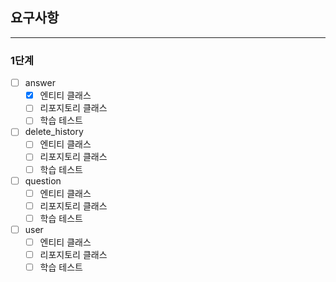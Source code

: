 ## 요구사항
***
### 1단계
- [ ] answer
  - [x] 엔티티 클래스
  - [ ] 리포지토리 클래스
  - [ ] 학습 테스트
- [ ] delete_history
  - [ ] 엔티티 클래스
  - [ ] 리포지토리 클래스
  - [ ] 학습 테스트
- [ ] question
  - [ ] 엔티티 클래스
  - [ ] 리포지토리 클래스
  - [ ] 학습 테스트
- [ ] user
  - [ ] 엔티티 클래스
  - [ ] 리포지토리 클래스
  - [ ] 학습 테스트